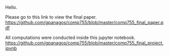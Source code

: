 Hello.


Please go to this link to view the final paper.
https://github.com/gpanagos/comp755/blob/master/comp755_final_paper.pdf

All computations were conducted inside this jupyter notebook.
https://github.com/gpanagos/comp755/blob/master/comp755_final_project.ipynb
